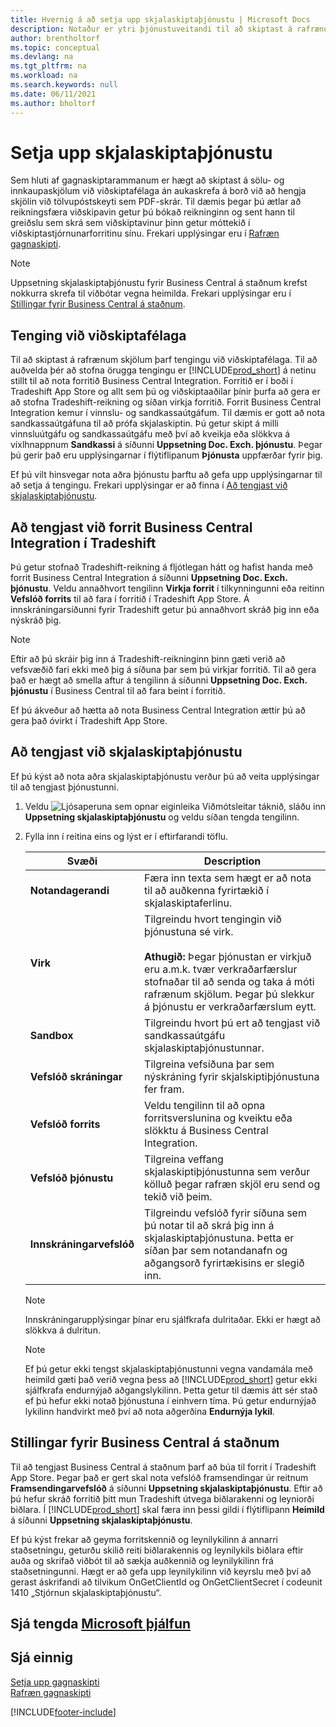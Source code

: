 ```yaml
---
title: Hvernig á að setja upp skjalaskiptaþjónustu | Microsoft Docs
description: Notaður er ytri þjónustuveitandi til að skiptast á rafrænum skjölum við viðskiptafélögum.
author: brentholtorf
ms.topic: conceptual
ms.devlang: na
ms.tgt_pltfrm: na
ms.workload: na
ms.search.keywords: null
ms.date: 06/11/2021
ms.author: bholtorf
---
```

# Setja upp skjalaskiptaþjónustu

Sem hluti af gagnaskiptarammanum er hægt að skiptast á sölu- og innkaupaskjölum við viðskiptafélaga án aukaskrefa á borð við að hengja skjölin við tölvupóstskeyti sem PDF-skrár. Til dæmis þegar þú ætlar að reikningsfæra viðskipavin getur þú bókað reikninginn og sent hann til greiðslu sem skrá sem viðskiptavinur þinn getur móttekið í viðskiptastjórnunarforritinu sínu. Frekari upplýsingar eru í [Rafræn gagnaskipti](across-data-exchange.md).

> [!NOTE]
> Uppsetning skjalaskiptaþjónustu fyrir Business Central á staðnum krefst nokkurra skrefa til viðbótar vegna heimilda. Frekari upplýsingar eru í [Stillingar fyrir Business Central á staðnum](#settings-for-business-central-on-premises).

## Tenging við viðskiptafélaga

Til að skiptast á rafrænum skjölum þarf tengingu við viðskiptafélaga. Til að auðvelda þér að stofna örugga tengingu er [!INCLUDE[prod_short](includes/prod_short.md)] á netinu stillt til að nota forritið Business Central Integration. Forritið er í boði í Tradeshift App Store og allt sem þú og viðskiptaaðilar þínir þurfa að gera er að stofna Tradeshift-reikning og síðan virkja forritið. Forrit Business Central Integration kemur í vinnslu- og sandkassaútgáfum. Til dæmis er gott að nota sandkassaútgáfuna til að prófa skjalaskiptin. Þú getur skipt á milli vinnsluútgáfu og sandkassaútgáfu með því að kveikja eða slökkva á víxlhnappnum **Sandkassi** á síðunni **Uppsetning Doc. Exch. þjónustu**. Þegar þú gerir það eru upplýsingarnar í flýtiflipanum **Þjónusta** uppfærðar fyrir þig.

Ef þú vilt hinsvegar nota aðra þjónustu þarftu að gefa upp upplýsingarnar til að setja á tengingu. Frekari upplýsingar er að finna í [Að tengjast við skjalaskiptaþjónustu](across-how-to-set-up-a-document-exchange-service.md#to-connect-to-a-document-exchange-service).

## Að tengjast við forrit Business Central Integration í Tradeshift

Þú getur stofnað Tradeshift-reikning á fljótlegan hátt og hafist handa með forrit Business Central Integration á síðunni **Uppsetning Doc. Exch. þjónustu**. Veldu annaðhvort tengilinn **Virkja forrit** í tilkynningunni eða reitinn **Vefslóð forrits** til að fara í forritið í Tradeshift App Store. Á innskráningarsíðunni fyrir Tradeshift getur þú annaðhvort skráð þig inn eða nýskráð þig.

> [!NOTE]
> Eftir að þú skráir þig inn á Tradeshift-reikninginn þinn gæti verið að vefsvæðið fari ekki með þig á síðuna þar sem þú virkjar forritið. Til að gera það er hægt að smella aftur á tengilinn á síðunni **Uppsetning Doc. Exch. þjónustu** í Business Central til að fara beint í forritið.

Ef þú ákveður að hætta að nota Business Central Integration ættir þú að gera það óvirkt í Tradeshift App Store. 

## Að tengjast við skjalaskiptaþjónustu

Ef þú kýst að nota aðra skjalaskiptaþjónustu verður þú að veita upplýsingar til að tengjast þjónustunni.

1. Veldu ![Ljósaperuna sem opnar eiginleika Viðmótsleitar](media/ui-search/search_small.png "Segðu mér hvað þú vilt gera") táknið, sláðu inn **Uppsetning skjalaskiptaþjónustu** og veldu síðan tengda tengilinn.  
2. Fylla inn í reitina eins og lýst er í eftirfarandi töflu.  

    |Svæði|Description|  
    |---------------------------------|---------------------------------------|  
    |**Notandagerandi**|Færa inn texta sem hægt er að nota til að auðkenna fyrirtækið í skjalaskiptaferlinu.|  
    |**Virk**|Tilgreindu hvort tengingin við þjónustuna sé virk.<br><br> **Athugið:** Þegar þjónustan er virkjuð eru a.m.k. tvær verkraðarfærslur stofnaðar til að senda og taka á móti rafrænum skjölum. Þegar þú slekkur á þjónustu er verkraðarfærslum eytt.|  
    |**Sandbox**|Tilgreindu hvort þú ert að tengjast við sandkassaútgáfu skjalaskiptaþjónustunnar.|
    |**Vefslóð skráningar**|Tilgreina vefsíðuna þar sem nýskráning fyrir skjalskiptiþjónustuna fer fram.|  
    |**Vefslóð forrits**|Veldu tengilinn til að opna forritsverslunina og kveiktu eða slökktu á Business Central Integration.|
    |**Vefslóð þjónustu**|Tilgreina veffang skjalaskiptiþjónustunna sem verður kölluð þegar rafræn skjöl eru send og tekið við þeim.|  
    |**Innskráningarvefslóð**|Tilgreindu vefslóð fyrir síðuna sem þú notar til að skrá þig inn á skjalaskiptaþjónustuna. Þetta er síðan þar sem notandanafn og aðgangsorð fyrirtækisins er slegið inn.|  
    
    > [!NOTE]  
    > Innskráningarupplýsingar þínar eru sjálfkrafa dulritaðar. Ekki er hægt að slökkva á dulritun.

    > [!NOTE]
    > Ef þú getur ekki tengst skjalaskiptaþjónustunni vegna vandamála með heimild gæti það verið vegna þess að [!INCLUDE[prod_short](includes/prod_short.md)] getur ekki sjálfkrafa endurnýjað aðgangslykilinn. Þetta getur til dæmis átt sér stað ef þú hefur ekki notað þjónustuna í einhvern tíma. Þú getur endurnýjað lykilinn handvirkt með því að nota aðgerðina **Endurnýja lykil**.

## Stillingar fyrir Business Central á staðnum

Til að tengjast Business Central á staðnum þarf að búa til forrit í Tradeshift App Store. Þegar það er gert skal nota vefslóð framsendingar úr reitnum **Framsendingarvefslóð** á síðunni **Uppsetning skjalaskiptaþjónustu**. Eftir að þú hefur skráð forritið þitt mun Tradeshift útvega biðlarakenni og leyniorði biðlara. Í [!INCLUDE[prod_short](includes/prod_short.md)] skal færa inn þessi gildi í flýtiflipann **Heimild** á síðunni **Uppsetning skjalaskiptaþjónustu**.

Ef þú kýst frekar að geyma forritskennið og leynilykilinn á annarri staðsetningu, geturðu skilið reiti biðlarakennis og leynilykils biðlara eftir auða og skrifað viðbót til að sækja auðkennið og leynilykilinn frá staðsetningunni. Hægt er að gefa upp leynilykilinn við keyrslu með því að gerast áskrifandi að tilvikum OnGetClientId og OnGetClientSecret í codeunit 1410 „Stjórnun skjalaskiptaþjónustu“.

## Sjá tengda [Microsoft þjálfun](/training/modules/electronic-documents-dynamics-365-business-central/)

## Sjá einnig

[Setja upp gagnaskipti](across-set-up-data-exchange.md)  
[Rafræn gagnaskipti](across-data-exchange.md)


[!INCLUDE[footer-include](includes/footer-banner.md)]
